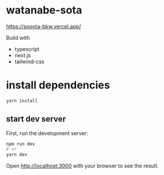 # watanabe-sota

https://sooota-bkw.vercel.app/

Build with

- typescript<br>
- next.js<br>
- tailwind-css<br>

# install dependencies

```bash
yarn install
```

## start dev server

First, run the development server:

```bash
npm run dev
# or
yarn dev
```

Open [http://localhost:3000](http://localhost:3000) with your browser to see the result.
